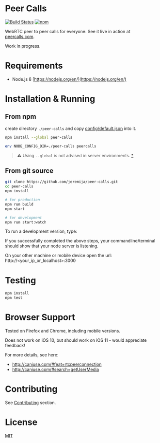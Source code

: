 # Peer Calls

[![Build Status](https://travis-ci.org/jeremija/peer-calls.svg?branch=master)](https://travis-ci.org/jeremija/peer-calls) [![npm](https://img.shields.io/npm/v/peer-calls.svg)](https://www.npmjs.com/package/peer-calls)

WebRTC peer to peer calls for everyone. See it live in action at
[peercalls.com](https://peercalls.com).

Work in progress.

# Requirements
 - Node.js 8 [https://nodejs.org/en/](https://nodejs.org/en/)

# Installation & Running

## From npm

create directory `./peer-calls` and copy [config/default.json](https://raw.githubusercontent.com/jeremija/peer-calls/master/config/default.json) into it.

```bash
npm install --global peer-calls

env NODE_CONFIG_DIR=./peer-calls peercalls
```

> :warning: Using `--global` is not advised in server environments. [*](https://github.com/jeremija/peer-calls/pull/48)

## From git source

```bash
git clone https://github.com/jeremija/peer-calls.git
cd peer-calls
npm install

# for production
npm run build
npm start

# for development
npm run start:watch
```

To run a development version, type:

If you successfully completed the above steps, your commandline/terminal should
show that your node server is listening.

On your other machine or mobile device open the url: http://<your_ip_or_localhost>:3000

# Testing

```bash
npm install
npm test
```

# Browser Support

Tested on Firefox and Chrome, including mobile versions.

Does not work on iOS 10, but should work on iOS 11 - would appreciate feedback!

For more details, see here:

- http://caniuse.com/#feat=rtcpeerconnection
- http://caniuse.com/#search=getUserMedia

# Contributing

See [Contributing](CONTRIBUTING.md) section.

# License

[MIT](LICENSE)
